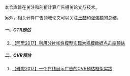 本仓库旨在关注和剖析计算广告相关论文与技术。

另外，相关计算广告领域论文可以关注[王喆](https://github.com/wzhe06/Ad-papers.git)和[张伟楠](https://github.com/wnzhang/rtb-papers.git)的总结。

##### 一、CTR预估
2. [【阿里2017】利用分片线性模型实现大规模数据点击率预估]()
##### 二、CVR预估
1. [【雅虎2017】一个在线展示广告的CVR预估框架实践](https://github.com/AlexanLee/ads-papers/blob/master/CVR/%E3%80%90%E9%9B%85%E8%99%8E2017%E3%80%91%E4%B8%80%E4%B8%AA%E5%9C%A8%E7%BA%BF%E5%B1%95%E7%A4%BA%E5%B9%BF%E5%91%8A%E7%9A%84CVR%E9%A2%84%E4%BC%B0%E6%A1%86%E6%9E%B6%E5%AE%9E%E8%B7%B5.md)